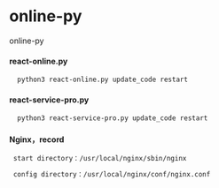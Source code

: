 # online-py
  online-py

#### react-online.py
  ```bash
    python3 react-online.py update_code restart
  ```

#### react-service-pro.py
  ```bash
    python3 react-service-pro.py update_code restart
  ```


#### Nginx，record 
 ```bash
  start directory：/usr/local/nginx/sbin/nginx
 ```
 ```bash
  config directory：/usr/local/nginx/conf/nginx.conf
 ```